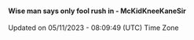 #### Wise man says only fool rush in - McKidKneeKaneSir
Updated on 05/11/2023 - 08:09:49 (UTC) Time Zone
